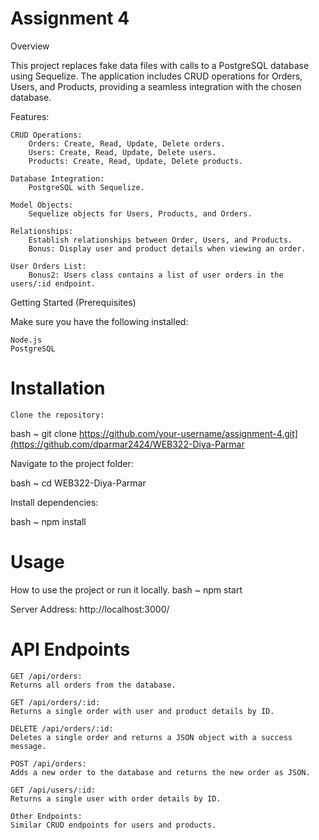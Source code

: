 # Assignment 4
Overview

This project replaces fake data files with calls to a PostgreSQL database using Sequelize. The application includes CRUD operations for Orders, Users, and Products, providing a seamless integration with the chosen database.

Features:

    CRUD Operations:
        Orders: Create, Read, Update, Delete orders.
        Users: Create, Read, Update, Delete users.
        Products: Create, Read, Update, Delete products.

    Database Integration:
        PostgreSQL with Sequelize.

    Model Objects:
        Sequelize objects for Users, Products, and Orders.

    Relationships:
        Establish relationships between Order, Users, and Products.
        Bonus: Display user and product details when viewing an order.

    User Orders List:
        Bonus2: Users class contains a list of user orders in the users/:id endpoint.

Getting Started
(Prerequisites)

Make sure you have the following installed:

    Node.js
    PostgreSQL

# Installation

    Clone the repository:
 bash ~ git clone https://github.com/your-username/assignment-4.git](https://github.com/dparmar2424/WEB322-Diya-Parmar

Navigate to the project folder:

bash ~ cd WEB322-Diya-Parmar

Install dependencies:

bash ~ npm install

# Usage

How to use the project or run it locally.
bash ~ npm start

Server Address: http://localhost:3000/

# API Endpoints

    GET /api/orders:
    Returns all orders from the database.

    GET /api/orders/:id:
    Returns a single order with user and product details by ID.

    DELETE /api/orders/:id:
    Deletes a single order and returns a JSON object with a success message.

    POST /api/orders:
    Adds a new order to the database and returns the new order as JSON.

    GET /api/users/:id:
    Returns a single user with order details by ID.

    Other Endpoints:
    Similar CRUD endpoints for users and products.
